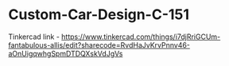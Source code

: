 # Custom-Car-Design-C-151

Tinkercad link - https://www.tinkercad.com/things/i7djRriGCUm-fantabulous-allis/edit?sharecode=RvdHaJvKrvPnnv46-aOnUigqwhgSpmDTDQXskVdJgVs
